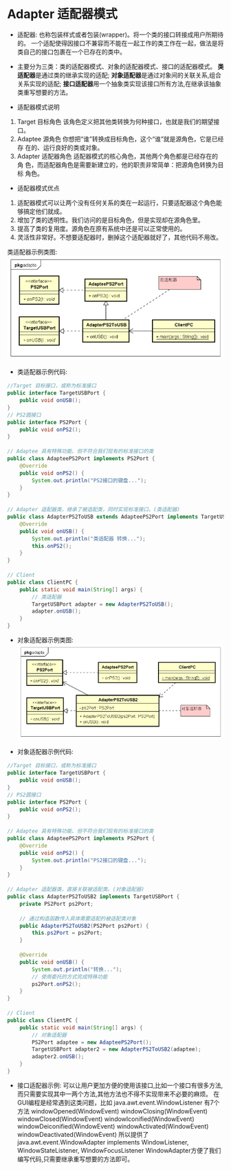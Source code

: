 # Adapter 适配器模式

- 适配器:
也称包装样式或者包装(wrapper)。将一个类的接口转接成用户所期待的。
一个适配使得因接口不兼容而不能在一起工作的类工作在一起，做法是将类自己的接口包裹在一个已存在的类中。

- 主要分为三类：类的适配器模式、对象的适配器模式、接口的适配器模式。
**类适配器**是通过类的继承实现的适配;
**对象适配器**是通过对象间的关联关系,组合关系实现的适配;
**接口适配器**用一个抽象类实现该接口所有方法,在继承该抽象类重写想要的方法。

- 适配器模式说明

1. Target 目标角色 该角色定义把其他类转换为何种接口，也就是我们的期望接
口。
2. Adaptee 源角色 你想把“谁”转换成目标角色，这个“谁”就是源角色，它是已经存
在的、运行良好的类或对象。
3. Adapter 适配器角色 适配器模式的核心角色，其他两个角色都是已经存在的角
色，而适配器角色是需要新建立的，他的职责非常简单：把源角色转换为目标
角色。

- 适配器模式优点
1. 适配器模式可以让两个没有任何关系的类在一起运行，只要适配器这个角色能
够搞定他们就成。
2. 增加了类的透明性。我们访问的是目标角色，但是实现却在源角色里。
3. 提高了类的复用度。源角色在原有系统中还是可以正常使用的。
4. 灵活性非常好。不想要适配器时，删掉这个适配器就好了，其他代码不用改。

 类适配器示例类图:
![Adapter1_uml](images/7.Adapter1_uml.png)

- 类适配器示例代码:
```java
//Target 目标接口，或称为标准接口
public interface TargetUSBPort {
	public void onUSB();
}
// PS2圆接口
public interface PS2Port {
	public void onPS2();
}

// Adaptee 具有特殊功能、但不符合我们现有的标准接口的类
public class AdapteePS2Port implements PS2Port {
	@Override
	public void onPS2() {
		System.out.println("PS2接口的键盘...");
	}
}

// Adapter 适配器类，继承了被适配类，同时实现标准接口。(类适配器)
public class AdapterPS2ToUSB extends AdapteePS2Port implements TargetUSBPort {
	@Override
	public void onUSB() {
		System.out.println("类适配器 转换...");
		this.onPS2();
	}
}

// Client
public class ClientPC {
	public static void main(String[] args) {
		// 类适配器
		TargetUSBPort adapter = new AdapterPS2ToUSB();
		adapter.onUSB();
	}
}
```

- 对象适配器示例类图:
![Adapter2_uml](images/7.Adapter2_uml.png)

- 对象适配器示例代码:
```java
//Target 目标接口，或称为标准接口
public interface TargetUSBPort {
	public void onUSB();
}
// PS2圆接口
public interface PS2Port {
	public void onPS2();
}

// Adaptee 具有特殊功能、但不符合我们现有的标准接口的类
public class AdapteePS2Port implements PS2Port {
	@Override
	public void onPS2() {
		System.out.println("PS2接口的键盘...");
	}
}

// Adapter 适配器类，直接关联被适配类。(对象适配器)
public class AdapterPS2ToUSB2 implements TargetUSBPort {
	private PS2Port ps2Port;

	// 通过构造函数传入具体需要适配的被适配类对象
	public AdapterPS2ToUSB2(PS2Port ps2Port) {
		this.ps2Port = ps2Port;
	}

	@Override
	public void onUSB() {
		System.out.println("转换...");
		// 使用委托的方式完成特殊功能
		ps2Port.onPS2();
	}
}

// Client
public class ClientPC {
	public static void main(String[] args) {
		// 对象适配器
		PS2Port adaptee = new AdapteePS2Port();
		TargetUSBPort adapter2 = new AdapterPS2ToUSB2(adaptee);
		adapter2.onUSB();
	}
}
```

- 接口适配器示例:
可以让用户更加方便的使用该接口,比如一个接口有很多方法,而只需要实现其中一两个方法,其他方法也不得不实现带来不必要的麻烦。
在GUI编程是经常遇到这类问题，比如 java.awt.event.WindowListener 有7个方法
windowOpened(WindowEvent)
windowClosing(WindowEvent)
windowClosed(WindowEvent)
windowIconified(WindowEvent)
windowDeiconified(WindowEvent)
windowActivated(WindowEvent)
windowDeactivated(WindowEvent)
所以提供了
java.awt.event.WindowAdapter implements WindowListener, WindowStateListener, WindowFocusListener
WindowAdapter方便了我们编写代码,只需要继承重写想要的方法即可。

